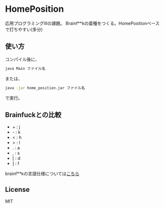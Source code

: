 # HomePosition
応用プログラミングIIIの課題。
Brainf**kの亜種をつくる。HomePositionベースで打ちやすい(多分)

## 使い方
コンパイル後に、
```sh
java Main ファイル名
```
または、
```sh
java -jar home_position.jar ファイル名
```
で実行。

## Brainfuckとの比較

* \+ : j
* \- : k
* < : h
* \> : l
* . : a
* , : s
* [ : d
* ] : f

brainf**kの言語仕様については[こちら](https://ja.wikipedia.org/wiki/Brainfuck#cite_note-3)

## License
MIT
